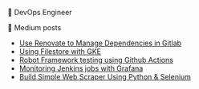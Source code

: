 💼 DevOps Engineer

📄 Medium posts
<!-- BLOG-POST-LIST:START -->
- [Use Renovate to Manage Dependencies in Gitlab](https://faun.pub/use-renovate-to-manage-dependencies-in-gitlab-37fab2b7e847?source=rss-e9d98f989762------2)
- [Using Filestore with GKE](https://medium.com/@joonasvenlinen/using-filestore-with-gke-c9bea824eccc?source=rss-e9d98f989762------2)
- [Robot Framework testing using Github Actions](https://faun.pub/robot-framework-testing-using-github-actions-e0aa8df16fd8?source=rss-e9d98f989762------2)
- [Monitoring Jenkins jobs with Grafana](https://medium.com/@joonasvenlinen/monitoring-jenkins-jobs-with-grafana-f1ff11af1e6c?source=rss-e9d98f989762------2)
- [Build Simple Web Scraper Using Python &amp; Selenium](https://medium.com/@joonasvenlinen/build-simple-web-scraper-using-python-selenium-f0376b6cc8fa?source=rss-e9d98f989762------2)
<!-- BLOG-POST-LIST:END -->
